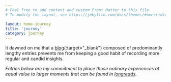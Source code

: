 ```yaml
---
# Feel free to add content and custom Front Matter to this file.
# To modify the layout, see https://jekyllrb.com/docs/themes/#overriding-theme-defaults

layout: home-journey
title: 'journey'
category: journey
---
```


It dawned on me that a [blog](https://jinyoungsjourney.wordpress.com/){:target="_blank"} composed of predominantly lengthy entries prevents me from keeping a good habit of recording more regular and candid insights. 

*Entries below are my commitment to place those ordinary experiences at equal value to larger moments that can be found in [longreads](https://jinyoung.xyz/blog-longreads/).*
